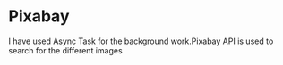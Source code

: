 # Pixabay
I have used Async Task for the background work.Pixabay API is used to search for the different images
